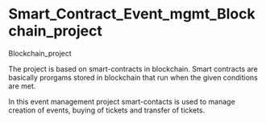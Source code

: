 # Smart_Contract_Event_mgmt_Blockchain_project
Blockchain_project

The project is based on smart-contracts in blockchain. Smart contracts are basically prorgams stored in blockchain that run when the given conditions are met.

In this event management project smart-contacts is used to manage creation of events, buying of tickets and transfer of tickets.
